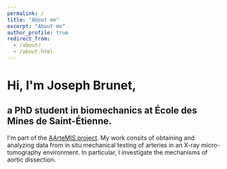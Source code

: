 ```yaml
---
permalink: /
title: "About me"
excerpt: "About me"
author_profile: true
redirect_from:
  - /about/
  - /about.html
---
```


# Hi, I'm Joseph Brunet,  
## a PhD student in biomechanics at École des Mines de Saint-Étienne.  

<p class="archive_text">
I'm part of the <a href="https://www.emse.fr/~badel/Pierre_Badel___Soft_tissue_biomechanics/AArteMIS.html" target="\_blank">AArteMIS project</a>. My work consits of obtaining and analyzing data from in situ mechanical testing of arteries in an X-ray micro-tomography environment. In particular, I investigate the mechanisms of aortic dissection.
</p>



<!--

I'm currently a PhD student in biomechanics at École des Mines de Saint-Étienne working on the
<a href="https://www.emse.fr/~badel/Pierre_Badel___Soft_tissue_biomechanics/AArteMIS.html" target="\_blank">AArteMIS project</a>. My work consits of obtaining and analyzing data from in situ mechanical testing of arteries in an X-ray micro-tomography environment. In particular, I investigate the mechanisms of medial dissection.</p>


I'm a curious mind, always searching for new experiences and problems to solve.

Few word (mountain / curious mind / ...)

Current situation

En cours (These)

Interest


I've always been passionate about solving problem    
improving human

Mountain
Climbing
Skiing
-->
